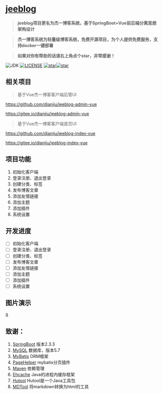 <h1><a href="https://jeeblog.cn">jeeblog</a></h1>

>  **jeeblog项目更名为杰一博客系统，基于SpringBoot+Vue前后端分离思想架构设计** 

>  **杰一博客系统为轻量级博客系统，免费开源项目，为个人提供免费服务，支持docker一键部署** 

>  **如果对你有帮助的话请右上角点个star，非常感谢！** 

![JDK](https://img.shields.io/badge/jdk-11-green.svg?style=flat-square) [![LICENSE](https://img.shields.io/github/license/dianjiu/jeeblog.svg?style=flat-square)](https://github.com/dianjiu/jeeblog/blob/master/LICENSE)   [![star](https://img.shields.io/github/stars/dianjiu/jeeblog.svg?label=Stars&style=social)](https://github.com/dianjiu/jeeblog)[![star](https://gitee.com/dianjiu/jeeblog/badge/star.svg?theme=white)](https://gitee.com/dianjiu/jeeblog) 

## 相关项目

> 基于Vue杰一博客客户端后管UI

https://github.com/dianjiu/jeeblog-admin-vue

https://gitee.io/dianjiu/jeeblog-admin-vue

> 基于Vue杰一博客客户端首页UI

https://github.com/dianjiu/jeeblog-index-vue

https://gitee.io/dianjiu/jeeblog-index-vue

## 项目功能
1. 初始化客户端
2. 登录注册、退出登录
3. 创建分类、标签
4. 发布博客文章
5. 添加友情链接
6. 添加主题
7. 添加插件
8. 系统设置

## 开发进度
- [ ] 初始化客户端
- [ ] 登录注册、退出登录
- [ ] 创建分类、标签
- [ ] 发布博客文章
- [ ] 添加友情链接
- [ ] 添加主题
- [ ] 添加插件
- [ ] 系统设置

## 图片演示
ß
## 致谢：
 1. [SpringBoot](http://spring.io/projects/spring-boot) 版本2.3.3
 2. [MySQL](https://www.mysql.com/) 数据库，版本5.7
 3. [MyBatis](http://www.mybatis.org/mybatis-3/) ORM框架
 4. [PageHelper](https://pagehelper.github.io/) mybatis分页插件
 5. [Maven](http://maven.apache.org/)  依赖管理
 6. [Ehcache](http://www.ehcache.org/) Java的进程内缓存框架
 7. [Hutool](http://hutool.mydoc.io/) Hutool是一个Java工具包
 8. [MDTool](https://github.com/cevin15/MDTool) 将markdown转换为html的工具
